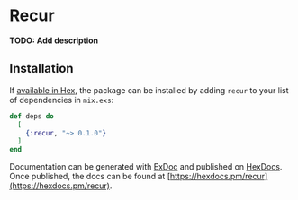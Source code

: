# Recur

**TODO: Add description**

## Installation

If [available in Hex](https://hex.pm/docs/publish), the package can be installed
by adding `recur` to your list of dependencies in `mix.exs`:

```elixir
def deps do
  [
    {:recur, "~> 0.1.0"}
  ]
end
```

Documentation can be generated with [ExDoc](https://github.com/elixir-lang/ex_doc)
and published on [HexDocs](https://hexdocs.pm). Once published, the docs can
be found at [https://hexdocs.pm/recur](https://hexdocs.pm/recur).

